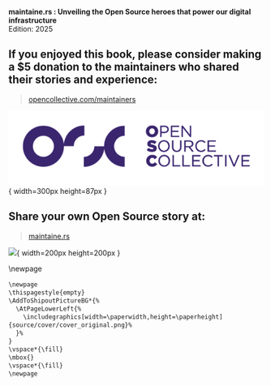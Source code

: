 **maintaine.rs : Unveiling the Open Source heroes that power our digital infrastructure**  
Edition: 2025

## If you enjoyed this book, please consider making a $5 donation to the maintainers who shared their stories and experience:

> [opencollective.com/maintainers](https://opencollective.com/maintainers)

![](source/opencollective.png){ width=300px height=87px }

## Share your own Open Source story at:

> [maintaine.rs](https://maintaine.rs)

![](source/maintainers.png){ width=200px height=200px }

\newpage

```{=latex}
\newpage
\thispagestyle{empty}
\AddToShipoutPictureBG*{%
  \AtPageLowerLeft{%
    \includegraphics[width=\paperwidth,height=\paperheight]{source/cover/cover_original.png}%
  }%
}
\vspace*{\fill}
\mbox{}
\vspace*{\fill}
\newpage
```
